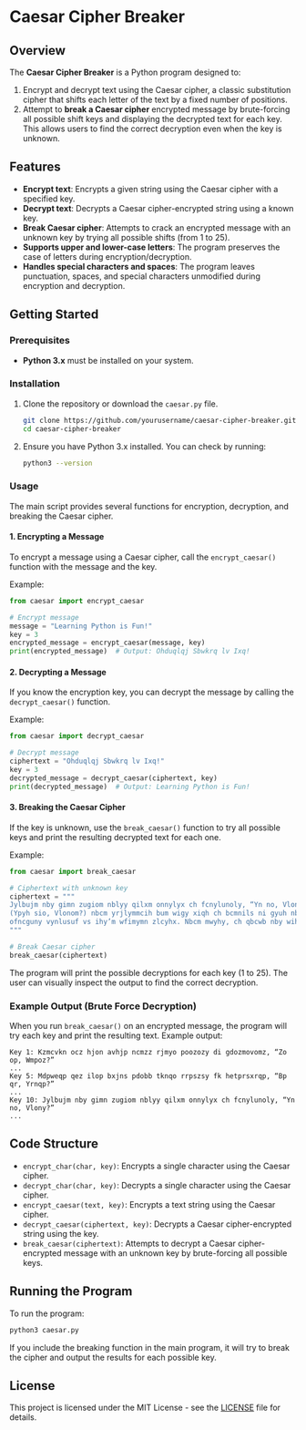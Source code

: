 

# Caesar Cipher Breaker

## Overview

The **Caesar Cipher Breaker** is a Python program designed to:
1. Encrypt and decrypt text using the Caesar cipher, a classic substitution cipher that shifts each letter of the text by a fixed number of positions.
2. Attempt to **break a Caesar cipher** encrypted message by brute-forcing all possible shift keys and displaying the decrypted text for each key. This allows users to find the correct decryption even when the key is unknown.

## Features

- **Encrypt text**: Encrypts a given string using the Caesar cipher with a specified key.
- **Decrypt text**: Decrypts a Caesar cipher-encrypted string using a known key.
- **Break Caesar cipher**: Attempts to crack an encrypted message with an unknown key by trying all possible shifts (from 1 to 25).
- **Supports upper and lower-case letters**: The program preserves the case of letters during encryption/decryption.
- **Handles special characters and spaces**: The program leaves punctuation, spaces, and special characters unmodified during encryption and decryption.

## Getting Started

### Prerequisites

- **Python 3.x** must be installed on your system.

### Installation

1. Clone the repository or download the `caesar.py` file.

   ```bash
   git clone https://github.com/yourusername/caesar-cipher-breaker.git
   cd caesar-cipher-breaker
   ```

2. Ensure you have Python 3.x installed. You can check by running:

   ```bash
   python3 --version
   ```

### Usage

The main script provides several functions for encryption, decryption, and breaking the Caesar cipher.

#### 1. Encrypting a Message

To encrypt a message using a Caesar cipher, call the `encrypt_caesar()` function with the message and the key.

Example:
```python
from caesar import encrypt_caesar

# Encrypt message
message = "Learning Python is Fun!"
key = 3
encrypted_message = encrypt_caesar(message, key)
print(encrypted_message)  # Output: Ohduqlqj Sbwkrq lv Ixq!
```

#### 2. Decrypting a Message

If you know the encryption key, you can decrypt the message by calling the `decrypt_caesar()` function.

Example:
```python
from caesar import decrypt_caesar

# Decrypt message
ciphertext = "Ohduqlqj Sbwkrq lv Ixq!"
key = 3
decrypted_message = decrypt_caesar(ciphertext, key)
print(decrypted_message)  # Output: Learning Python is Fun!
```

#### 3. Breaking the Caesar Cipher

If the key is unknown, use the `break_caesar()` function to try all possible keys and print the resulting decrypted text for each one.

Example:
```python
from caesar import break_caesar

# Ciphertext with unknown key
ciphertext = """
Jylbujm nby gimn zugiom nblyy qilxm onnylyx ch fcnylunoly, “Yn no, Vlony?” 
(Ypyh sio, Vlonom?) nbcm yrjlymmcih bum wigy xiqh ch bcmnils ni gyuh nby 
ofncguny vynlusuf vs ihy’m wfimymn zlcyhx. Nbcm mwyhy, ch qbcwb nby wihmjclunilm
"""

# Break Caesar cipher
break_caesar(ciphertext)
```

The program will print the possible decryptions for each key (1 to 25). The user can visually inspect the output to find the correct decryption.

### Example Output (Brute Force Decryption)

When you run `break_caesar()` on an encrypted message, the program will try each key and print the resulting text. Example output:

```
Key 1: Kzmcvkn ocz hjon avhjp ncmzz rjmyo poozozy di gdozmovomz, “Zo op, Wmpoz?”
...
Key 5: Mdpweqp qez ilop bxjns pdobb tknqo rrpszsy fk hetprsxrqp, “Bp qr, Yrnqp?”
...
Key 10: Jylbujm nby gimn zugiom nblyy qilxm onnylyx ch fcnylunoly, “Yn no, Vlony?”
...
```

## Code Structure

- `encrypt_char(char, key)`: Encrypts a single character using the Caesar cipher.
- `decrypt_char(char, key)`: Decrypts a single character using the Caesar cipher.
- `encrypt_caesar(text, key)`: Encrypts a text string using the Caesar cipher.
- `decrypt_caesar(ciphertext, key)`: Decrypts a Caesar cipher-encrypted string using the key.
- `break_caesar(ciphertext)`: Attempts to decrypt a Caesar cipher-encrypted message with an unknown key by brute-forcing all possible keys.

## Running the Program

To run the program:

```bash
python3 caesar.py
```

If you include the breaking function in the main program, it will try to break the cipher and output the results for each possible key.

## License

This project is licensed under the MIT License - see the [LICENSE](LICENSE) file for details.
